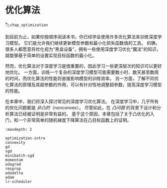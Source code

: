 # 优化算法
:label:`chap_optimization`

到目前为止，如果你按顺序阅读本书，你已经学会使用许多优化算法来训练深度学习模型。
它们是允许我们继续更新模型参数和最小化损失函数值的工具。
的确，很多人都愿意将优化视为“黑盒设备”，拥有一些使用深度学习优化“魔法”的知识，就能够基于简单的设置实现目标函数的最小化。

然而，优化算法对于深度学习是很重要的，因此学习一些更深层次的知识可以更好地优化。
一方面，训练一个复杂的深度学习模型可能需要数小时、数天甚至数周的时间，而优化算法的性能将直接影响模型的训练效率。
另一方面，了解不同优化算法的原理及其超参数的作用，可以有针对性地调整超参数，提高深度学习模型的性能。

在本章中，我们将深入探讨常见的深度学习优化算法。
在深度学习中，几乎所有的优化问题都是 *非凸的*（nonconvex）。
尽管如此，在 *凸问题* 的背景下设计和分析算法已经被证明是非常有益的。
基于这个原因，本章包括了关于凸优化的入门，和一个非常简单的随机梯度下降算法在凸目标函数上的证明。

```toc
:maxdepth: 2

optimization-intro
convexity
gd
sgd
minibatch-sgd
momentum
adagrad
rmsprop
adadelta
adam
lr-scheduler
```